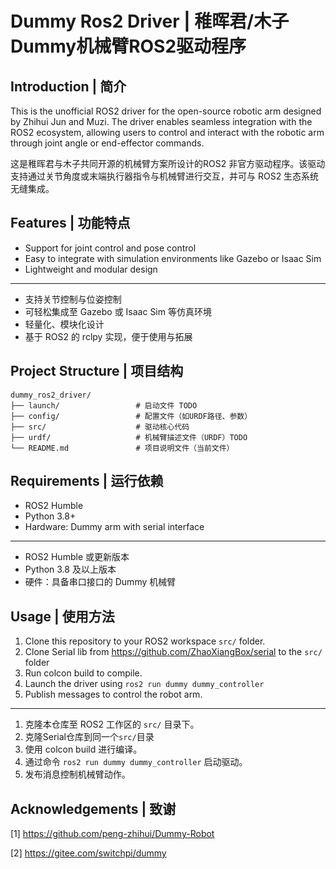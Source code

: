 # Dummy Ros2 Driver | 稚晖君/木子Dummy机械臂ROS2驱动程序

##  Introduction | 简介
This is the unofficial ROS2 driver for the open-source robotic arm designed by Zhihui Jun and Muzi. The driver enables seamless integration with the ROS2 ecosystem, allowing users to control and interact with the robotic arm through joint angle or end-effector commands.

这是稚晖君与木子共同开源的机械臂方案所设计的ROS2 非官方驱动程序。该驱动支持通过关节角度或末端执行器指令与机械臂进行交互，并可与 ROS2 生态系统无缝集成。


## Features | 功能特点

- Support for joint control and pose control
- Easy to integrate with simulation environments like Gazebo or Isaac Sim
- Lightweight and modular design
---
- 支持关节控制与位姿控制
- 可轻松集成至 Gazebo 或 Isaac Sim 等仿真环境
- 轻量化、模块化设计
- 基于 ROS2 的 rclpy 实现，便于使用与拓展

## Project Structure | 项目结构
```
dummy_ros2_driver/
├── launch/                 # 启动文件 TODO
├── config/                 # 配置文件（如URDF路径、参数）
├── src/                    # 驱动核心代码
├── urdf/                   # 机械臂描述文件（URDF）TODO
└── README.md               # 项目说明文件（当前文件）
```

## Requirements | 运行依赖
- ROS2 Humble
- Python 3.8+
- Hardware: Dummy arm with serial interface
---
- ROS2 Humble 或更新版本
- Python 3.8 及以上版本
- 硬件：具备串口接口的 Dummy 机械臂

## Usage | 使用方法
1. Clone this repository to your ROS2 workspace `src/` folder.
2. Clone Serial lib from https://github.com/ZhaoXiangBox/serial to the `src/` folder
3. Run colcon build to compile.
4. Launch the driver using `ros2 run dummy dummy_controller`
5. Publish messages to control the robot arm.
---
1. 克隆本仓库至 ROS2 工作区的 `src/` 目录下。
2. 克隆Serial仓库到同一个`src/`目录
3. 使用 colcon build 进行编译。
4. 通过命令 `ros2 run dummy dummy_controller` 启动驱动。
5. 发布消息控制机械臂动作。


## Acknowledgements | 致谢
[1] https://github.com/peng-zhihui/Dummy-Robot

[2] https://gitee.com/switchpi/dummy